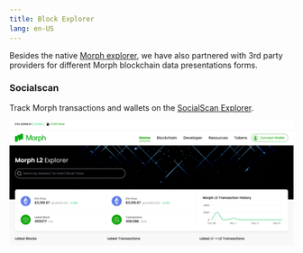 ```yaml
---
title: Block Explorer
lang: en-US
---
```


Besides the native [Morph explorer](https://explorer-testnet.morphl2.io/), we have also partnered with 3rd party providers for different Morph blockchain data presentations forms.

### Socialscan

Track Morph transactions and wallets on the [SocialScan Explorer](https://morphl2.socialscan.io/).

![socialscan](../../../../assets/docs/dev/resources/socialscan.png)